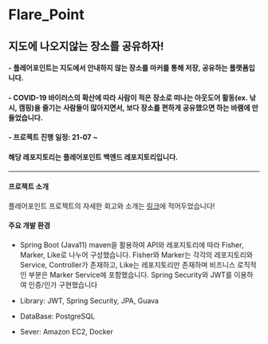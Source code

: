 # Flare_Point

## 지도에 나오지않는 장소를 공유하자!
#### - 플레어포인트는 지도에서 안내하지 않는 장소를 마커를 통해 저장, 공유하는 플랫폼입니다.
#### - COVID-19 바이러스의 확산에 따라 사람이 적은 장소로 떠나는 아웃도어 활동(ex. 낚시, 캠핑)을 즐기는 사람들이 많아지면서, 보다 장소를 편하게 공유했으면 하는 바램에 만들었습니다.
#### - 프로젝트 진행 일정: 21-07 ~

#### 해당 레포지토리는 플레어포인트 백엔드 레포지토리입니다.
---


#### 프로젝트 소개

플레어포인트 프로젝트의 자세한 회고와 소개는 [링크](https://velog.io/@bingsu_kun/%ED%86%A0%EC%9D%B4-%ED%94%84%EB%A1%9C%EC%A0%9D%ED%8A%B8-FlarePoint-%EB%A7%88%EC%BB%A4-%EA%B3%B5%EC%9C%A0-%EC%A7%80%EB%8F%84)에 적어두었습니다! 

#### 주요 개발 환경

- Spring Boot (Java11)
maven을 활용하여 API와 레포지토리에 따라 Fisher, Marker, Like로 나누어 구성했습니다.
Fisher와 Marker는 각각의 레포지토리와 Service, Controller가 존재하고, Like는 레포지토리만 존재하며 비즈니스 로직적인 부분은 Marker Service에 포함했습니다.
Spring Security와 JWT를 이용하여 인증/인가 구현했습니다

- Library: JWT, Spring Security, JPA, Guava

- DataBase: PostgreSQL

- Sever: Amazon EC2, Docker

